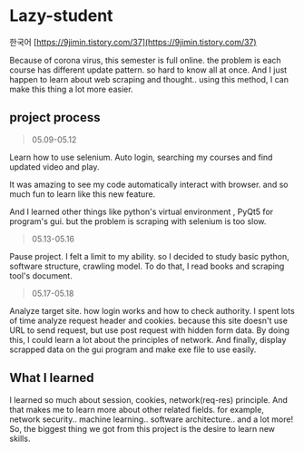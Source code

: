 # Lazy-student

한국어 [https://9jimin.tistory.com/37](https://9jimin.tistory.com/37)

Because of corona virus, this semester is full online. the problem is each course has different update pattern. so hard to know all at once. And I just happen to learn about web scraping and thought.. using this method, I can make this thing a lot more easier.

## project process

> 05.09-05.12

Learn how to use selenium.
Auto login, searching my courses and find updated video and play.

It was amazing to see my code automatically interact with browser. and so much fun to learn like this new feature.

And I learned other things like python's virtual environment , PyQt5 for program's gui. but the problem is scraping with selenium is too slow.

> 05.13-05.16

Pause project. I felt a limit to my ability. so I decided to study basic python, software structure, crawling model. To do that, I read books and scraping tool's document.

> 05.17-05.18

Analyze target site. how login works and how to check authority. I spent lots of time analyze request header and cookies. because this site doesn't use URL to send request, but use post request with hidden form data. By doing this, I could learn a lot about the principles of network. And finally, display scrapped data on the gui program and make exe file to use easily.

## What I learned

I learned so much about session, cookies, network(req-res) principle. And that makes me to learn more about other related fields. for example, network security.. machine learning.. software architecture.. and a lot more! So, the biggest thing we got from this project is the desire to learn new skills.
